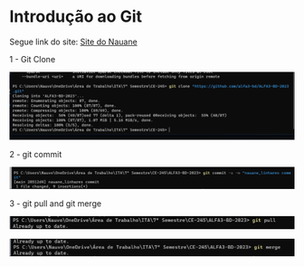 # Introdução ao Git

Segue link do site: [Site do Nauane](https://sites.google.com/view/projeto-alfa3-bd-nauane/)

1 - Git Clone

!["git clone"](git_clone.png)

2 - git commit

!["git commit"](git_commit.png)

3 - git pull and git merge

!["git pull"](git_pull.png)

!["git merge"](git_merge.png)
